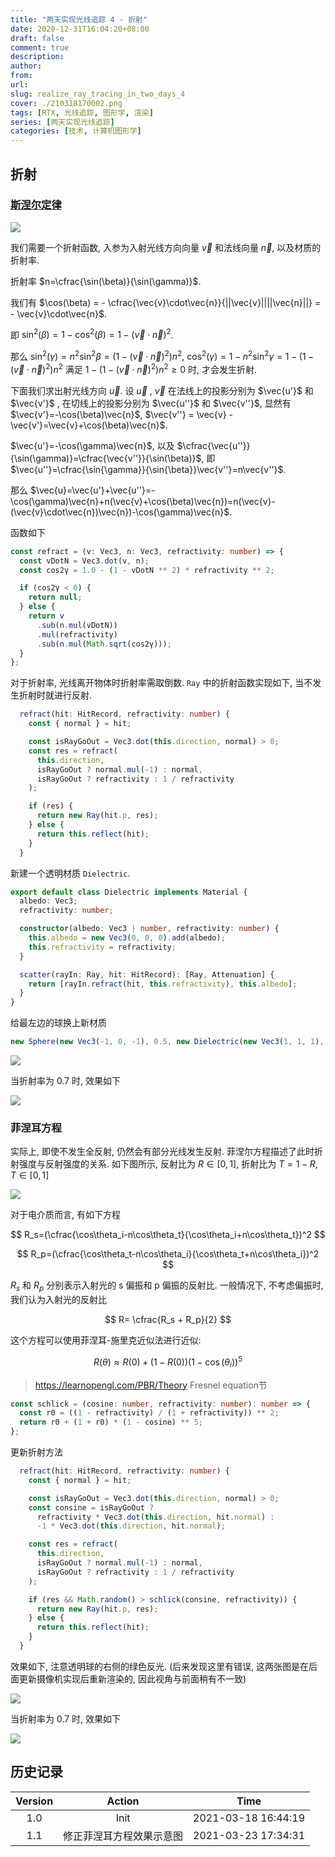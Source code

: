 ```yaml
---
title: "两天实现光线追踪 4 - 折射"
date: 2020-12-31T16:04:20+08:00
draft: false
comment: true
description: 
author: 
from: 
url: 
slug: realize_ray_tracing_in_two_days_4
cover: ./210318170002.png
tags: [RTX, 光线追踪, 图形学, 渲染]
series: [两天实现光线追踪]
categories: [技术, 计算机图形学]
---
```


## 折射

### [斯涅尔定律](./https://zh.wikipedia.org/wiki/%E6%96%AF%E6%B6%85%E5%B0%94%E5%AE%9A%E5%BE%8B)

![](./210318164154.png)

我们需要一个折射函数, 入参为入射光线方向向量 $\vec{v}$ 和法线向量 $\vec{n}$, 以及材质的折射率.

折射率 $n=\cfrac{\sin(\beta)}{\sin(\gamma)}$.

我们有 $\cos(\beta) = - \cfrac{\vec{v}\cdot\vec{n}}{||\vec{v}||||\vec{n}||} = - \vec{v}\cdot\vec{n}$.

即 $\sin^2(\beta)=1-\cos^2(\beta)=1- (\vec{v}\cdot\vec{n})^2$.

那么 $\sin^2(\gamma)=n^2\sin^2{\beta}=(1- (\vec{v}\cdot\vec{n})^2)n^2$, $\cos^2(\gamma)=1-n^2\sin^2{\gamma}=1-(1- (\vec{v}\cdot\vec{n})^2)n^2$ 满足 $1-(1- (\vec{v}\cdot\vec{n})^2)n^2 \ge 0$ 时, 才会发生折射.

下面我们求出射光线方向 $\vec{u}$. 设 $\vec{u}$ , $\vec{v}$ 在法线上的投影分别为 $\vec{u'}$ 和 $\vec{v'}$ , 在切线上的投影分别为 $\vec{u''}$ 和 $\vec{v''}$,
显然有 $\vec{v'}=-\cos(\beta)\vec{n}$, $\vec{v''} = \vec{v} - \vec{v'}=\vec{v}+\cos(\beta)\vec{n}$.

$\vec{u'}=-\cos(\gamma)\vec{n}$, 以及 $\cfrac{\vec{u''}}{\sin(\gamma)}=\cfrac{\vec{v''}}{\sin(\beta)}$, 即 $\vec{u''}=\cfrac{\sin{\gamma}}{\sin{\beta}}\vec{v''}=n\vec{v''}$.

那么 $\vec{u}=\vec{u'}+\vec{u''}=-\cos(\gamma)\vec{n}+n(\vec{v}+\cos(\beta)\vec{n})=n(\vec{v}-(\vec{v}\cdot\vec{n})\vec{n})-\cos(\gamma)\vec{n}$.

函数如下

```ts
const refract = (v: Vec3, n: Vec3, refractivity: number) => {
  const vDotN = Vec3.dot(v, n);
  const cos2γ = 1.0 - (1 - vDotN ** 2) * refractivity ** 2;

  if (cos2γ < 0) {
    return null;
  } else {
    return v
      .sub(n.mul(vDotN))
      .mul(refractivity)
      .sub(n.mul(Math.sqrt(cos2γ)));
  }
};
```

对于折射率, 光线离开物体时折射率需取倒数. `Ray` 中的折射函数实现如下, 当不发生折射时就进行反射.

```ts
  refract(hit: HitRecord, refractivity: number) {
    const { normal } = hit;

    const isRayGoOut = Vec3.dot(this.direction, normal) > 0;
    const res = refract(
      this.direction,
      isRayGoOut ? normal.mul(-1) : normal,
      isRayGoOut ? refractivity : 1 / refractivity
    );

    if (res) {
      return new Ray(hit.p, res);
    } else {
      return this.reflect(hit);
    }
  }
```

新建一个透明材质 `Dielectric`.

```ts
export default class Dielectric implements Material {
  albedo: Vec3;
  refractivity: number;

  constructor(albedo: Vec3 | number, refractivity: number) {
    this.albedo = new Vec3(0, 0, 0).add(albedo);
    this.refractivity = refractivity;
  }

  scatter(rayIn: Ray, hit: HitRecord): [Ray, Attenuation] {
    return [rayIn.refract(hit, this.refractivity), this.albedo];
  }
}
```

给最左边的球换上新材质

```ts
new Sphere(new Vec3(-1, 0, -1), 0.5, new Dielectric(new Vec3(1, 1, 1), 1.8))
```

![](./210318164801.png)

当折射率为 0.7 时, 效果如下

![](./210318164802.png)

### 菲涅耳方程

实际上, 即使不发生全反射, 仍然会有部分光线发生反射. 菲涅尔方程描述了此时折射强度与反射强度的关系. 如下图所示, 反射比为 $R\in[0, 1]$, 折射比为 $T = 1 - R$, $T\in[0, 1]$

![](./210318164803.png)

对于电介质而言, 有如下方程

$$
R_s=(\cfrac{\cos\theta_i-n\cos\theta_t}{\cos\theta_i+n\cos\theta_t})^2
$$

$$
R_p=(\cfrac{\cos\theta_t-n\cos\theta_i}{\cos\theta_t+n\cos\theta_i})^2
$$

$R_s$ 和 $R_p$ 分别表示入射光的 s 偏振和 p 偏振的反射比. 一般情况下, 不考虑偏振时, 我们认为入射光的反射比

$$
R= \cfrac{R_s + R_p}{2}
$$

这个方程可以使用菲涅耳-施里克近似法进行近似:

$$
R(\theta) \approx R(0) + (1 - R(0))(1 - \cos(\theta_i))^5
$$

>https://learnopengl.com/PBR/Theory Fresnel equation节

```ts
const schlick = (cosine: number, refractivity: number): number => {
  const r0 = ((1 - refractivity) / (1 + refractivity)) ** 2;
  return r0 + (1 + r0) * (1 - cosine) ** 5;
};
```

更新折射方法

```ts
  refract(hit: HitRecord, refractivity: number) {
    const { normal } = hit;

    const isRayGoOut = Vec3.dot(this.direction, normal) > 0;
    const consine = isRayGoOut ?
      refractivity * Vec3.dot(this.direction, hit.normal) :
      -1 * Vec3.dot(this.direction, hit.normal);

    const res = refract(
      this.direction,
      isRayGoOut ? normal.mul(-1) : normal,
      isRayGoOut ? refractivity : 1 / refractivity
    );

    if (res && Math.random() > schlick(consine, refractivity)) {
      return new Ray(hit.p, res);
    } else {
      return this.reflect(hit);
    }
  }
```
效果如下, 注意透明球的右侧的绿色反光. (后来发现这里有错误, 这两张图是在后面更新摄像机实现后重新渲染的, 因此视角与前面稍有不一致)

![](./210318170001.png)

当折射率为 0.7 时, 效果如下

![](./210318170002.png)

## 历史记录

|Version| Action|Time|
|:-------:|:--------:|:-----------:|
|1.0|Init|2021-03-18 16:44:19|
|1.1|修正菲涅耳方程效果示意图|2021-03-23 17:34:31|
